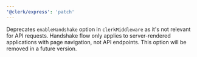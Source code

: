 ```yaml
---
'@clerk/express': 'patch'
---
```


Deprecates `enableHandshake` option in `clerkMiddleware` as it's not relevant for API requests. Handshake flow only applies to server-rendered applications with page navigation, not API endpoints. This option will be removed in a future version.
